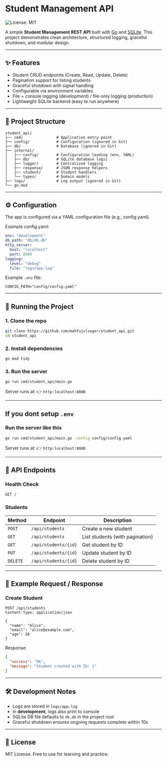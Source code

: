 # Student Management API

![License: MIT](https://img.shields.io/badge/License-MIT-yellow.svg)

A simple **Student Management REST API** built with [Go](https://go.dev/) and [SQLite](https://www.sqlite.org/).
This project demonstrates clean architecture, structured logging, graceful shutdown, and modular design.

---

## ✨ Features

- Student CRUD endpoints (Create, Read, Update, Delete)
- Pagination support for listing students
- Graceful shutdown with signal handling
- Configurable via environment variables
- File + console logging (development) / file-only logging (production)
- Lightweight SQLite backend (easy to run anywhere)

---

## 📂 Project Structure

```
student_api/
├── cmd/               # Application entry point
├── config/            # Configuration (ignored in Git)
├── db/                # Database (ignored in Git)
├── internal/
│   ├── config/        # Configuration loading (env, YAML)
│   ├── db/            # SQLite database logic
│   ├── logger/        # Centralized logging
│   ├── response/      # JSON response helpers
│   ├── student/       # Student handlers
│   └── types/         # Domain models
├── logs/              # Log output (ignored in Git)
└── go.mod
```

---

## ⚙️ Configuration

The app is configured via a YAML configuration file (e.g., config.yaml).

Example config.yaml:

```yaml
env: "development"
db_path: "db/db.db"
http_server:
  host: "localhost"
  port: 8080
logging:
  level: "debug"
  file: "logs/app.log"
```

Example `.env` file:

```env
CONFIG_PATH="config/config.yaml"
```

---

## 🚀 Running the Project

### 1. Clone the repo

```bash
git clone https://github.com/mahfujulsagor/student_api.git
cd student_api
```

### 2. Install dependencies

```bash
go mod tidy
```

### 3. Run the server

```bash
go run cmd/student_api/main.go
```

Server runs at:
👉 `http:localhost:8080`

---

## If you dont setup `.env`

### Run the server like this

```bash
go run cmd/student_api/main.go -config config/config.yaml
```

Server runs at:
👉 `http:localhost:8080`

---

## 📡 API Endpoints

### Health Check

```bash
GET /
```

### Students

| Method   | Endpoint             | Description                     |
| -------- | -------------------- | ------------------------------- |
| `POST`   | `/api/students`      | Create a new student            |
| `GET`    | `/api/students`      | List students (with pagination) |
| `GET`    | `/api/students/{id}` | Get student by ID               |
| `PUT`    | `/api/students/{id}` | Update student by ID            |
| `DELETE` | `/api/students/{id}` | Delete student by ID            |

---

## 📖 Example Request / Response

### Create Student

```http
POST /api/students
Content-Type: application/json

{
  "name": "Alice",
  "email": "alice@example.com",
  "age": 20
}
```

Response:

```json
{
  "success": "OK",
  "message": "Student created with ID: 1"
}
```

---

## 🛠 Development Notes

- Logs are stored in `logs/app.log`
- In **development**, logs also print to console
- SQLite DB file defaults to `db.db` in the project root
- Graceful shutdown ensures ongoing requests complete within 10s

---

## 📜 License

MIT License. Free to use for learning and practice.
